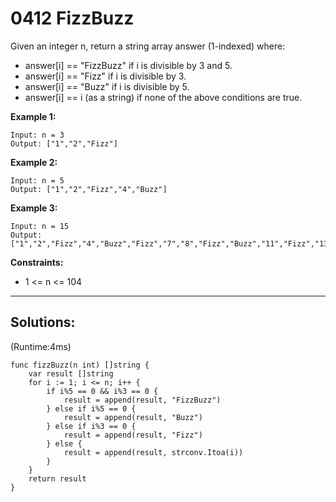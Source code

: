 # 0412 FizzBuzz

Given an integer n, return a string array answer (1-indexed) where:

- answer[i] == "FizzBuzz" if i is divisible by 3 and 5.
- answer[i] == "Fizz" if i is divisible by 3.
- answer[i] == "Buzz" if i is divisible by 5.
- answer[i] == i (as a string) if none of the above conditions are true.

**Example 1:**

```
Input: n = 3
Output: ["1","2","Fizz"]
```

**Example 2:**

```
Input: n = 5
Output: ["1","2","Fizz","4","Buzz"]
```

**Example 3:**

```
Input: n = 15
Output: ["1","2","Fizz","4","Buzz","Fizz","7","8","Fizz","Buzz","11","Fizz","13","14","FizzBuzz"]
```

**Constraints:**

- 1 <= n <= 104

<hr/>

## Solutions:
(Runtime:4ms)
```
func fizzBuzz(n int) []string {
	var result []string
	for i := 1; i <= n; i++ {
		if i%5 == 0 && i%3 == 0 {
			result = append(result, "FizzBuzz")
		} else if i%5 == 0 {
			result = append(result, "Buzz")
		} else if i%3 == 0 {
			result = append(result, "Fizz")
		} else {
			result = append(result, strconv.Itoa(i))
		}
	}
	return result
}
```
